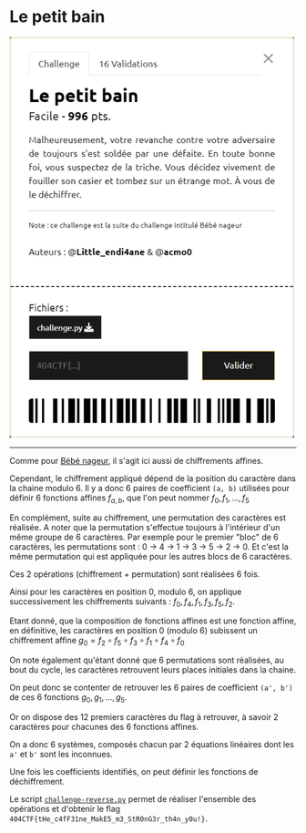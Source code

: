 # Le petit bain

<img alt="énoncé du challenge" src="enonce.png" width=500>

----

Comme pour [Bébé nageur](../bebe-nageur/bebe-nageur.md), il s'agit ici aussi de chiffrements affines.

Cependant, le chiffrement appliqué dépend de la position du caractère dans la chaine modulo 6. Il y a donc 6 paires de coefficient `(a, b)` utilisées pour définir 6 fonctions affines $f_{a,b}$, que l'on peut nommer $f_{0}, f_{1}, ..., f_{5}$

En complément, suite au chiffrement, une permutation des caractères est réalisée. A noter que la permutation s'effectue toujours à l'intérieur d'un même groupe de 6 caractères. Par exemple pour le premier "bloc" de 6 caractères, les permutations sont : 0 -> 4 -> 1 -> 3 -> 5 -> 2 -> 0. Et c'est la même permutation qui est appliquée pour les autres blocs de 6 caractères.

Ces 2 opérations (chiffrement + permutation) sont réalisées 6 fois.

Ainsi pour les caractères en position 0, modulo 6, on applique successivement les chiffrements suivants : $f_{0}, f_{4}, f_{1}, f_{3}, f_{5}, f_{2}$.

Etant donné, que la composition de fonctions affines est une fonction affine, en définitive, les caractères en position 0 (modulo 6) subissent un chiffrement affine $g_{0} = f_{2} \circ f_{5} \circ f_{3} \circ f_{1} \circ f_{4} \circ f_{0}$

On note également qu'étant donné que 6 permutations sont réalisées, au bout du cycle, les caractères retrouvent leurs places initiales dans la chaine.

On peut donc se contenter de retrouver les 6 paires de coefficient `(a', b')` de ces 6 fonctions $g_{0}, g_{1}, ..., g_{5}$.

Or on dispose des 12 premiers caractères du flag à retrouver, à savoir 2 caractères pour chacunes des 6 fonctions affines.

On a donc 6 systèmes, composés chacun par 2 équations linéaires dont les `a'` et `b'` sont les inconnues.

Une fois les coefficients identifiés, on peut définir les fonctions de déchiffrement.

Le script [`challenge-reverse.py`](./challenge-reverse.py) permet de réaliser l'ensemble des opérations et d'obtenir le flag `404CTF{tHe_c4fF31ne_MakE5_m3_StR0nG3r_th4n_y0u!}`.
